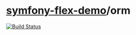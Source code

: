 # [symfony-flex-demo](https://symfony-flex-demo.github.io)/orm

[![Build Status](https://travis-ci.org/symfony-flex-demo/orm.svg?branch=master)](https://travis-ci.org/symfony-flex-demo/orm)
